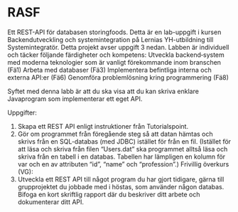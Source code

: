# RASF
Ett REST-API för databasen storingfoods.
Detta är en lab-uppgift i kursen Backendutveckling och systemintegration på Lernias YH-utbildning till Systemintegratör. Detta projekt avser uppgift 3 nedan. Labben är individuell och täcker följande färdigheter och kompetens:
Utveckla backend‐system med moderna teknologier som är vanligt förekommande inom branschen (Fä1)
Arbeta med databaser (Fä3)
Implementera befintliga interna och externa API:er (Fä6)
Genomföra problemlösning kring programmering (Fä8)

Syftet med denna labb är att du ska visa att du kan skriva enklare Javaprogram som implementerar ett eget API.

Uppgifter:
1. Skapa ett REST API enligt instruktioner från Tutorialspoint.
2. Gör om programmet från föregående steg så att datan hämtas och skrivs från en SQL-databas (med JDBC) istället för från en fil. (Istället för att läsa och skriva från filen “Users.dat” ska programmet alltså läsa och skriva från en tabell i en databas. Tabellen har lämpligen en kolumn för var och en av attributen “id”, “name” och “profession”.)
Frivillig överkurs (VG):
3. Utveckla ett REST API till något program du har gjort tidigare, gärna till grupprojektet du jobbade med i höstas, som använder någon databas. Bifoga en kort skriftlig rapport där du beskriver ditt arbete och dokumenterar ditt API.

